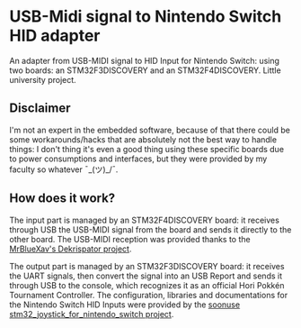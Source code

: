 # USB-Midi signal to Nintendo Switch HID adapter
An adapter from USB-MIDI signal to HID Input for Nintendo Switch: using two boards: an STM32F3DISCOVERY and an STM32F4DISCOVERY. Little university project.

## Disclaimer
I'm not an expert in the embedded software, because of that there could be some workarounds/hacks that are absolutely not the best way to handle things: I don't thing it's even a good thing using these specific boards due to power consumptions and interfaces, but they were provided by my faculty so whatever ¯\_(ツ)_/¯. 

## How does it work?
The input part is managed by an STM32F4DISCOVERY board: it receives through USB the USB-MIDI signal from the board and sends it directly to the other board. The USB-MIDI reception was provided thanks to the [MrBlueXav's Dekrispator project](https://github.com/MrBlueXav/Dekrispator_v2).

The output part is managed by an STM32F3DISCOVERY board: it receives the UART signals, then convert the signal into an USB Report and sends it through USB to the console, which recognizes it as an official Hori Pokkén Tournament Controller. The configuration, libraries and documentations for the Nintendo Switch HID Inputs were provided by the [soonuse stm32_joystick_for_nintendo_switch project](https://github.com/soonuse/stm32_joystick_for_nintendo_switch).

